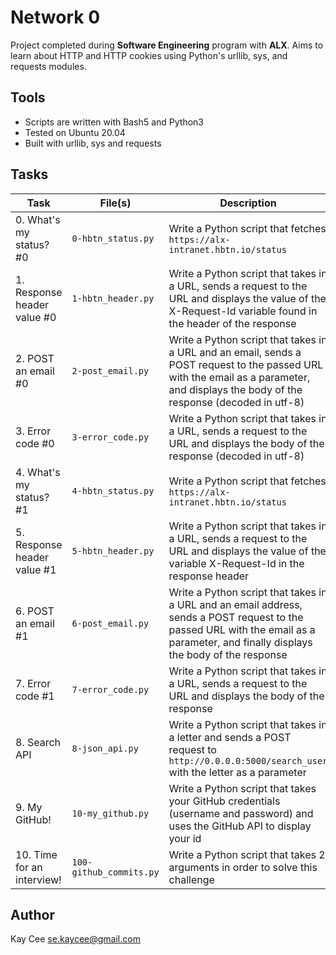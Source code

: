 # Network 0
Project completed during **Software Engineering** program with **ALX**. Aims to learn about HTTP and HTTP cookies using Python's urllib, sys, and requests modules.

## Tools
* Scripts are written with Bash5 and Python3
* Tested on Ubuntu 20.04
* Built with urllib, sys and requests

## Tasks
| Task | File(s) | Description |
| ---- | ------- | ----------- |
| 0. What's my status? #0 | `0-hbtn_status.py` | Write a Python script that fetches `https://alx-intranet.hbtn.io/status` |
| 1. Response header value #0 | `1-hbtn_header.py` | Write a Python script that takes in a URL, sends a request to the URL and displays the value of the X-Request-Id variable found in the header of the response |
| 2. POST an email #0 | `2-post_email.py` | Write a Python script that takes in a URL and an email, sends a POST request to the passed URL with the email as a parameter, and displays the body of the response (decoded in utf-8) |
| 3. Error code #0 | `3-error_code.py` | Write a Python script that takes in a URL, sends a request to the URL and displays the body of the response (decoded in utf-8) |
| 4. What's my status? #1 | `4-hbtn_status.py` | Write a Python script that fetches `https://alx-intranet.hbtn.io/status` |
| 5. Response header value #1 | `5-hbtn_header.py` | Write a Python script that takes in a URL, sends a request to the URL and displays the value of the variable X-Request-Id in the response header |
| 6. POST an email #1 | `6-post_email.py` | Write a Python script that takes in a URL and an email address, sends a POST request to the passed URL with the email as a parameter, and finally displays the body of the response |
| 7. Error code #1 | `7-error_code.py` | Write a Python script that takes in a URL, sends a request to the URL and displays the body of the response |
| 8. Search API | `8-json_api.py` | Write a Python script that takes in a letter and sends a POST request to `http://0.0.0.0:5000/search_user` with the letter as a parameter |
| 9. My GitHub! | `10-my_github.py` | Write a Python script that takes your GitHub credentials (username and password) and uses the GitHub API to display your id |
| 10. Time for an interview! | `100-github_commits.py` | Write a Python script that takes 2 arguments in order to solve this challenge |

## Author
Kay Cee <se.kaycee@gmail.com>
